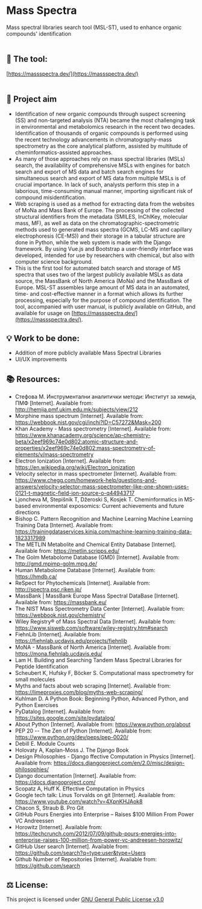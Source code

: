 # Mass Spectra

Mass spectral libraries search tool (MSL-ST), used to enhance organic compounds' identification <br/>
<br/>

## :wrench: The tool:

[https://massspectra.dev/](https://massspectra.dev/) <br/>
<br/>

## :thought_balloon: Project aim

- Identification of new organic compounds through suspect screening (SS) and non-targeted analysis (NTA) became the most challenging task in environmental and metabolomics research in the recent two decades. Identification of thousands of organic compounds is performed using the recent technology advancements in chromatography-mass spectrometry as the core analytical platform, assisted by multitude of cheminformatics-assisted approaches.
- As many of those approaches rely on mass spectral libraries (MSLs) search, the availability of comprehensive MSLs with engines for batch search and export of MS data and batch search engines for simultaneous search and export of MS data from multiple MSLs is of crucial importance. In lack of such, analysts perform this step in a laborious, time-consuming manual manner, importing significant risk of compound misidentification.
- Web scraping is used as a method for extracting data from the websites of MoNa and Mass Bank of Europe. The processing of the collected structural identifiers from the metadata (SMILES, InChIKey, molecular mass, MF), as well as data on the chromatographic-spectrometric methods used to generated mass spectra (GCMS, LC-MS and capillary electrophoresis (CE-MS)) and their storage in a tabular structure are done in Python, while the web system is made with the Django framework. By using Vue.js and Bootstrap a user-friendly interface was developed, intended for use by researchers with chemical, but also with computer science background.
- This is the first tool for automated batch search and storage of MS spectra that uses two of the largest publicly available MSLs as data source, the MassBank of North America (MoNa) and the MassBank of Europe. MSL-ST assembles large amount of MS data in an automated, time- and cost-effective manner in a format which allows its further processing, especially for the purpose of compound identification. The tool, accompanied with user manual, is publicly available on GitHub, and available for usage on [https://massspectra.dev/](https://massspectra.dev/).

## :bulb: Work to be done:

- Addition of more publicly available Mass Spectral Libraries
- UI/UX improvements

## :books: Resources:

- Стефова М. Инструментални аналитички методи: Институт за хемија, ПМФ [Internet]. Available from: ​ http://hemija.pmf.ukim.edu.mk/subjects/view/212
- Morphine mass spectrum [Internet]. Available from: https://webbook.nist.gov/cgi/inchi?ID=C57272&Mask=200
- Khan Academy - Mass spectrometry [Internet]. Available from: https://www.khanacademy.org/science/ap-chemistry-beta/x2eef969c74e0d802:atomic-structure-and-properties/x2eef969c74e0d802:mass-spectrometry-of-elements/v/mass-spectrometry
- Electron Ionization [Internet]. Available from:​ https://en.wikipedia.org/wiki/Electron_ionization
- Velocity selector in mass spectrometer [Internet]. Available from: https://www.chegg.com/homework-help/questions-and-answers/velocity-selector-mass-spectrometer-like-one-shown-uses-0121-t-magnetic-field-ion-source-o-q44943717
- Ljoncheva M, Stepišnik T, Džeroski S, Kosjek T. Cheminformatics in MS-based environmental exposomics: Current achievements and future directions
- Bishop C. Pattern Recognition and Machine Learning Machine Learning Training Data [Internet]. Available from: https://trainingdataservices.kinja.com/machine-learning-training-data-1823317989
- The METLIN Metabolite and Chemical Entity Database [Internet]. Available from: https://metlin.scripps.edu/
- The Golm Metabolome Database (GMD) [Internet]. Available from: http://gmd.mpimp-golm.mpg.de/
- Human Metabolome Database [Internet]. Available from: ​ https://hmdb.ca/
- ReSpect for Phytochemicals [Internet]. Available from: ​ http://spectra.psc.riken.jp/
- MassBank | MassBank Europe Mass Spectral DataBase [Internet]. Available from: https://massbank.eu/
- The NIST Mass Spectrometry Data Center [Internet]. Available from: https://webbook.nist.gov/chemistry/
- Wiley Registry® of Mass Spectral Data [Internet]. Available from: https://www.sisweb.com/software/wiley-registry.htm#search
- FiehnLib [Internet]. Available from: ​ https://fiehnlab.ucdavis.edu/projects/fiehnlib
- MoNA - MassBank of North America [Internet]. Available from: https://mona.fiehnlab.ucdavis.edu/
- Lam H. Building and Searching Tandem Mass Spectral Libraries for Peptide Identification
- Scheubert K, Hufsky F, Böcker S. Computational mass spectrometry for small molecules
- Myths and facts about web scraping [Internet]. Available from: https://limeproxies.com/blog/myths-web-scraping/
- Kuhlman D. A Python Book: Beginning Python, Advanced Python, and Python Exercises
- PyDatalog [Internet]. Available from:​ https://sites.google.com/site/pydatalog/
- About Python [Internet]. Available from: https://www.python.org/about
- PEP 20 -- The Zen of Python [Internet]. Available from: https://www.python.org/dev/peps/pep-0020/
- Debill E. Module Counts
- Holovaty A, Kaplan-Moss J. The Django Book
- Design Philosophies - Django​ ffective Computation in Physics​ ​ [Internet]. Available from: https://docs.djangoproject.com/en/2.0/misc/design-philosophies/
- Django documentation [Internet]. Available from:​ https://docs.djangoproject.com/
- Scopatz A, Huff K. Effective Computation in Physics
- Google tech talk: Linus Torvalds on git [Internet]. Available from: https://www.youtube.com/watch?v=4XpnKHJAok8
- Chacon S, Straub B. Pro Git
- GitHub Pours Energies into Enterprise – Raises $100 Million From Power VC Andreessen
- Horowitz [Internet]. Available from: https://techcrunch.com/2012/07/09/github-pours-energies-into-enterprise-raises-100-million-from-power-vc-andreesen-horowitz/
- GitHub User search [Internet]. Available from: https://github.com/search?q=type:user&type=Users
- Github Number of Repositories [Internet]. Available from:​ https://github.com/search

## :balance_scale: License:

This project is licensed under [GNU General Public License v3.0](LICENSE)
